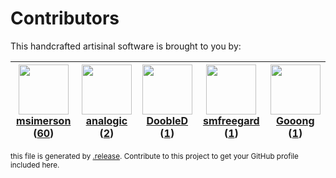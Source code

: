 # Contributors

This handcrafted artisinal software is brought to you by:

| <img height="80" src="https://avatars.githubusercontent.com/u/261635?v=4"><br><a href="https://github.com/msimerson">msimerson</a> (<a href="https://github.com/haraka/haraka-plugin-karma/commits?author=msimerson">60</a>)| <img height="80" src="https://avatars.githubusercontent.com/u/934254?v=4"><br><a href="https://github.com/analogic">analogic</a> (<a href="https://github.com/haraka/haraka-plugin-karma/commits?author=analogic">2</a>)| <img height="80" src="https://avatars.githubusercontent.com/u/918201?v=4"><br><a href="https://github.com/DoobleD">DoobleD</a> (<a href="https://github.com/haraka/haraka-plugin-karma/commits?author=DoobleD">1</a>)| <img height="80" src="https://avatars.githubusercontent.com/u/550490?v=4"><br><a href="https://github.com/smfreegard">smfreegard</a> (<a href="https://github.com/haraka/haraka-plugin-karma/commits?author=smfreegard">1</a>)| <img height="80" src="https://avatars.githubusercontent.com/u/24506085?v=4"><br><a href="https://github.com/Gooong">Gooong</a> (<a href="https://github.com/haraka/haraka-plugin-karma/commits?author=Gooong">1</a>)|
| :---: | :---: | :---: | :---: | :---: |

<sub>this file is generated by [.release](https://github.com/msimerson/.release).
Contribute to this project to get your GitHub profile included here.</sub>
